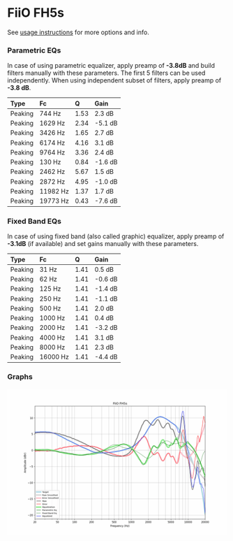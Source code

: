 # FiiO FH5s
See [usage instructions](https://github.com/jaakkopasanen/AutoEq#usage) for more options and info.

### Parametric EQs
In case of using parametric equalizer, apply preamp of **-3.8dB** and build filters manually
with these parameters. The first 5 filters can be used independently.
When using independent subset of filters, apply preamp of **-3.8 dB**.

| Type    | Fc       |    Q | Gain    |
|:--------|:---------|:-----|:--------|
| Peaking | 744 Hz   | 1.53 | 2.3 dB  |
| Peaking | 1629 Hz  | 2.34 | -5.1 dB |
| Peaking | 3426 Hz  | 1.65 | 2.7 dB  |
| Peaking | 6174 Hz  | 4.16 | 3.1 dB  |
| Peaking | 9764 Hz  | 3.36 | 2.4 dB  |
| Peaking | 130 Hz   | 0.84 | -1.6 dB |
| Peaking | 2462 Hz  | 5.67 | 1.5 dB  |
| Peaking | 2872 Hz  | 4.95 | -1.0 dB |
| Peaking | 11982 Hz | 1.37 | 1.7 dB  |
| Peaking | 19773 Hz | 0.43 | -7.6 dB |

### Fixed Band EQs
In case of using fixed band (also called graphic) equalizer, apply preamp of **-3.1dB**
(if available) and set gains manually with these parameters.

| Type    | Fc       |    Q | Gain    |
|:--------|:---------|:-----|:--------|
| Peaking | 31 Hz    | 1.41 | 0.5 dB  |
| Peaking | 62 Hz    | 1.41 | -0.6 dB |
| Peaking | 125 Hz   | 1.41 | -1.4 dB |
| Peaking | 250 Hz   | 1.41 | -1.1 dB |
| Peaking | 500 Hz   | 1.41 | 2.0 dB  |
| Peaking | 1000 Hz  | 1.41 | 0.4 dB  |
| Peaking | 2000 Hz  | 1.41 | -3.2 dB |
| Peaking | 4000 Hz  | 1.41 | 3.1 dB  |
| Peaking | 8000 Hz  | 1.41 | 2.3 dB  |
| Peaking | 16000 Hz | 1.41 | -4.4 dB |

### Graphs
![](./FiiO%20FH5s.png)